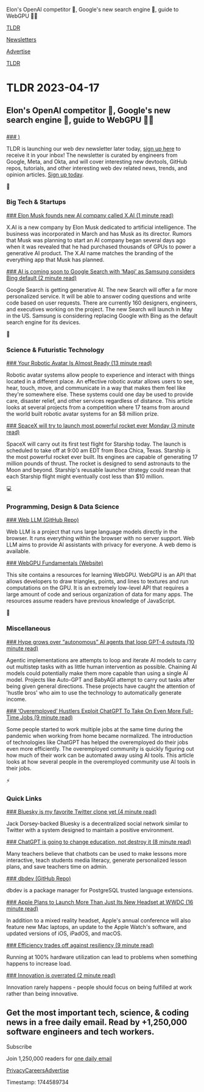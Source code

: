 Elon's OpenAI competitor 🤖, Google's new search engine 🔎, guide to WebGPU 👨‍💻

[TLDR](/)

[Newsletters](/newsletters)

[Advertise](https://advertise.tldr.tech/)

[TLDR](/)

# TLDR 2023-04-17

## Elon's OpenAI competitor 🤖, Google's new search engine 🔎, guide to WebGPU 👨‍💻

### 

[### )](https://tldr.tech/engineering)

TLDR is launching our web dev newsletter later today, [sign up here](https://tldr.tech/engineering) to receive it in your inbox! The newsletter is curated by engineers from Google, Meta, and Okta, and will cover interesting new devtools, GitHub repos, tutorials, and other interesting web dev related news, trends, and opinion articles. [Sign up today](https://tldr.tech/engineering).

📱

### Big Tech & Startups

[### Elon Musk founds new AI company called X.AI (1 minute read)](https://www.theverge.com/2023/4/14/23684005/elon-musk-new-ai-company-x?utm_source=tldrnewsletter)

X.AI is a new company by Elon Musk dedicated to artificial intelligence. The business was incorporated in March and has Musk as its director. Rumors that Musk was planning to start an AI company began several days ago when it was revealed that he had purchased thousands of GPUs to power a generative AI product. The X.AI name matches the branding of the everything app that Musk has planned.

[### AI is coming soon to Google Search with ‘Magi’ as Samsung considers Bing default (2 minute read)](https://9to5google.com/2023/04/16/google-search-magi/?utm_source=tldrnewsletter)

Google Search is getting generative AI. The new Search will offer a far more personalized service. It will be able to answer coding questions and write code based on user requests. There are currently 160 designers, engineers, and executives working on the project. The new Search will launch in May in the US. Samsung is considering replacing Google with Bing as the default search engine for its devices.

🚀

### Science & Futuristic Technology

[### Your Robotic Avatar Is Almost Ready (13 minute read)](https://spectrum.ieee.org/xprize-robot-avatar?utm_source=tldrnewsletter)

Robotic avatar systems allow people to experience and interact with things located in a different place. An effective robotic avatar allows users to see, hear, touch, move, and communicate in a way that makes them feel like they're somewhere else. These systems could one day be used to provide care, disaster relief, and other services regardless of distance. This article looks at several projects from a competition where 17 teams from around the world built robotic avatar systems for an $8 million prize.

[### SpaceX will try to launch most powerful rocket ever Monday (3 minute read)](https://phys.org/news/2023-04-spacex-powerful-rocket-monday.html?utm_source=tldrnewsletter)

SpaceX will carry out its first test flight for Starship today. The launch is scheduled to take off at 9:00 am EDT from Boca Chica, Texas. Starship is the most powerful rocket ever built. Its engines are capable of generating 17 million pounds of thrust. The rocket is designed to send astronauts to the Moon and beyond. Starship's reusable launcher strategy could mean that each Starship flight might eventually cost less than $10 million.

💻

### Programming, Design & Data Science

[### Web LLM (GitHub Repo)](https://github.com/mlc-ai/web-llm?utm_source=tldrnewsletter)

Web LLM is a project that runs large language models directly in the browser. It runs everything within the browser with no server support. Web LLM aims to provide AI assistants with privacy for everyone. A web demo is available.

[### WebGPU Fundamentals (Website)](https://webgpufundamentals.org/?utm_source=tldrnewsletter)

This site contains a resources for learning WebGPU. WebGPU is an API that allows developers to draw triangles, points, and lines to textures and run computations on the GPU. It is an extremely low-level API that requires a large amount of code and serious organization of data for many apps. The resources assume readers have previous knowledge of JavaScript.

🎁

### Miscellaneous

[### Hype grows over “autonomous” AI agents that loop GPT-4 outputs (10 minute read)](https://arstechnica.com/information-technology/2023/04/hype-grows-over-autonomous-ai-agents-that-loop-gpt-4-outputs/?utm_source=tldrnewsletter)

Agentic implementations are attempts to loop and iterate AI models to carry out multistep tasks with as little human intervention as possible. Chaining AI models could potentially make them more capable than using a single AI model. Projects like Auto-GPT and BabyAGI attempt to carry out tasks after being given general directions. These projects have caught the attention of 'hustle bros' who aim to use the technology to automatically generate income.

[### ‘Overemployed’ Hustlers Exploit ChatGPT To Take On Even More Full-Time Jobs (9 minute read)](https://www.vice.com/en/article/v7begx/overemployed-hustlers-exploit-chatgpt-to-take-on-even-more-full-time-jobs?utm_source=tldrnewsletter)

Some people started to work multiple jobs at the same time during the pandemic when working from home became normalized. The introduction of technologies like ChatGPT has helped the overemployed do their jobs even more efficiently. The overemployed community is quickly figuring out how much of their work can be automated away using AI tools. This article looks at how several people in the overemployed community use AI tools in their jobs.

⚡

### Quick Links

[### Bluesky is my favorite Twitter clone yet (4 minute read)](https://www.theverge.com/2023/4/15/23683846/bluesky-twitter-clone-at-protocol-favorite?utm_source=tldrnewsletter)

Jack Dorsey-backed Bluesky is a decentralized social network similar to Twitter with a system designed to maintain a positive environment.

[### ChatGPT is going to change education, not destroy it (8 minute read)](https://archive.ph/Ea6ZU?utm_source=tldrnewsletter)

Many teachers believe that chatbots can be used to make lessons more interactive, teach students media literacy, generate personalized lesson plans, and save teachers time on admin.

[### dbdev (GitHub Repo)](https://github.com/supabase/dbdev?utm_source=tldrnewsletter)

dbdev is a package manager for PostgreSQL trusted language extensions.

[### Apple Plans to Launch More Than Just Its New Headset at WWDC (16 minute read)](https://archive.ph/HQAWL?utm_source=tldrnewsletter)

In addition to a mixed reality headset, Apple's annual conference will also feature new Mac laptops, an update to the Apple Watch's software, and updated versions of iOS, iPadOS, and macOS.

[### Efficiency trades off against resiliency (9 minute read)](https://blog.nelhage.com/post/efficiency-vs-resiliency/?utm_source=tldrnewsletter)

Running at 100% hardware utilization can lead to problems when something happens to increase load.

[### Innovation is overrated (2 minute read)](https://world.hey.com/jason/innovation-is-overrated-4994874c?utm_source=tldrnewsletter)

Innovation rarely happens - people should focus on being fulfilled at work rather than being innovative.

## Get the most important tech, science, & coding news in a free daily email. Read by +1,250,000 software engineers and tech workers.

Subscribe

Join 1,250,000 readers for [one daily email](/api/latest/tech)

[Privacy](/privacy)[Careers](https://jobs.ashbyhq.com/tldr.tech)[Advertise](/tech/advertise)

Timestamp: 1744589734